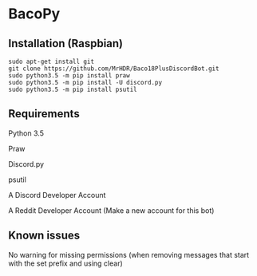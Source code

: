 # BacoPy

## Installation (Raspbian)

```
sudo apt-get install git
git clone https://github.com/MrHDR/Baco18PlusDiscordBot.git
sudo python3.5 -m pip install praw
sudo python3.5 -m pip install -U discord.py
sudo python3.5 -m pip install psutil
```

## Requirements
Python 3.5

Praw

Discord.py

psutil

A Discord Developer Account

A Reddit Developer Account (Make a new account for this bot)


## Known issues
No warning for missing permissions (when removing messages that start with the set prefix and using clear)
